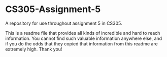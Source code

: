 # CS305-Assignment-5
A repository for use throughout assignment 5 in CS305. 

This is a readme file that provides all kinds of incredible and hard to reach information. You cannot find such valuable information anywhere else, and if you do the odds that they copied that information from this readme are extremely high. Thank you!

